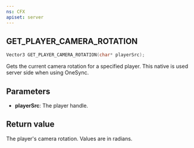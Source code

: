 ```yaml
---
ns: CFX
apiset: server
---
```


## GET_PLAYER_CAMERA_ROTATION

```c
Vector3 GET_PLAYER_CAMERA_ROTATION(char* playerSrc);
```

Gets the current camera rotation for a specified player. This native is used server side when using OneSync.

## Parameters

- **playerSrc**: The player handle.

## Return value

The player's camera rotation. Values are in radians.